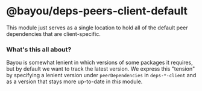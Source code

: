 @bayou/deps-peers-client-default
================================

This module just serves as a single location to hold all of the default peer
dependencies that are client-specific.

### What's this all about?

Bayou is somewhat lenient in which versions of some packages it requires, but by
default we want to track the latest version. We express this "tension" by
specifying a lenient version under `peerDependencies` in `deps-*-client` and
as a version that stays more up-to-date in _this_ module.
